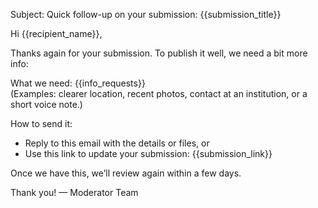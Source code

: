 Subject: Quick follow-up on your submission: {{submission_title}}

Hi {{recipient_name}},

Thanks again for your submission. To publish it well, we need a bit more info:

What we need:
{{info_requests}}  
(Examples: clearer location, recent photos, contact at an institution, or a short voice note.)

How to send it:
- Reply to this email with the details or files, or
- Use this link to update your submission: {{submission_link}}

Once we have this, we’ll review again within a few days.

Thank you!
— Moderator Team
